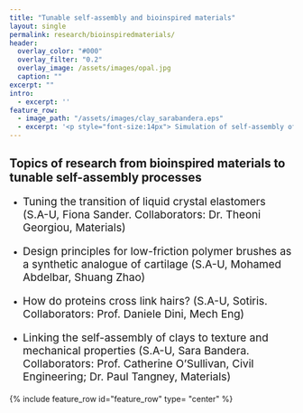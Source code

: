 ```yaml
---
title: "Tunable self-assembly and bioinspired materials"
layout: single
permalink: research/bioinspiredmaterials/
header:
  overlay_color: "#000"
  overlay_filter: "0.2"
  overlay_image: /assets/images/opal.jpg
  caption: ""
excerpt: ""
intro: 
  - excerpt: ''
feature_row:
  - image_path: "/assets/images/clay_sarabandera.eps"
  - excerpt: '<p style="font-size:14px"> Simulation of self-assembly of clay particles(represented by flat ellipsoids) interacting via the Gay-Berne potential </em></p>'
---
```

## Topics of research from bioinspired materials to tunable self-assembly processes

* <p style="font-size:19px"> Tuning the transition of liquid crystal elastomers (S.A-U, Fiona Sander. Collaborators: Dr. Theoni Georgiou, Materials)</p>
* <p style="font-size:19px"> Design principles for low-friction polymer brushes as a synthetic analogue of cartilage (S.A-U, Mohamed Abdelbar, Shuang Zhao)</p>
* <p style="font-size:19px"> How do proteins cross link hairs? (S.A-U, Sotiris. Collaborators: Prof. Daniele Dini, Mech Eng)</p>
* <p style="font-size:19px"> Linking the self-assembly of clays to texture and mechanical properties (S.A-U, Sara Bandera. Collaborators: Prof. Catherine O’Sullivan, Civil Engineering; Dr. Paul Tangney, Materials)</p>

{% include feature_row id="feature_row" type= "center" %}
